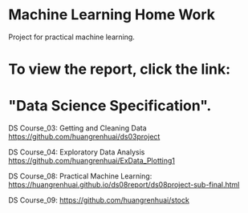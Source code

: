 # Machine Learning Home Work
Project for practical machine learning. 

# To view the report, click the link:


# "Data Science Specification". 


DS Course_03: Getting and Cleaning Data <https://github.com/huangrenhuai/ds03project>    

DS Course_04: Exploratory Data Analysis <https://github.com/huangrenhuai/ExData_Plotting1>   

DS Course_08: Practical Machine Learning: <https://huangrenhuai.github.io/ds08report/ds08project-sub-final.html>

DS Course_09: <https://github.com/huangrenhuai/stock>

